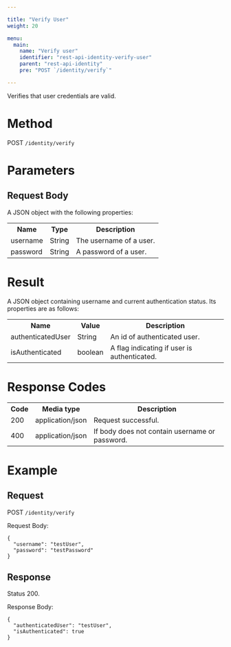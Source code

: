 ```yaml
---

title: "Verify User"
weight: 20

menu:
  main:
    name: "Verify user"
    identifier: "rest-api-identity-verify-user"
    parent: "rest-api-identity"
    pre: "POST `/identity/verify`"

---
```



Verifies that user credentials are valid.


# Method

POST `/identity/verify`


# Parameters

## Request Body

A JSON object with the following properties:

<table class="table table-striped">
  <tr>
    <th>Name</th>
    <th>Type</th>
    <th>Description</th>
  </tr>
  <tr>
    <td>username</td>
    <td>String</td>
    <td>The username of a user.</td>
  </tr>
  <tr>
    <td>password</td>
    <td>String</td>
    <td>A password of a user.</td>
  </tr>
</table>

# Result

A JSON object containing username and current authentication status.
Its properties are as follows:

<table class="table table-striped">
  <tr>
    <th>Name</th>
    <th>Value</th>
    <th>Description</th>
  </tr>
  <tr>
    <td>authenticatedUser</td>
    <td>String</td>
    <td>An id of authenticated user.</td>
  </tr>
  <tr>
    <td>isAuthenticated</td>
    <td>boolean</td>
    <td>A flag indicating if user is authenticated.</td>
  </tr>
</table>


# Response Codes

<table class="table table-striped">
  <tr>
    <th>Code</th>
    <th>Media type</th>
    <th>Description</th>
  </tr>
  <tr>
    <td>200</td>
    <td>application/json</td>
    <td>Request successful.</td>
  </tr>
  <tr>
    <td>400</td>
    <td>application/json</td>
    <td>If body does not contain username or password.</td>
  </tr>
</table>


# Example

## Request

POST `/identity/verify`

Request Body:

    {
      "username": "testUser",
      "password": "testPassword"
    }

## Response

Status 200.

Response Body:

    {
      "authenticatedUser": "testUser",
      "isAuthenticated": true
    }
